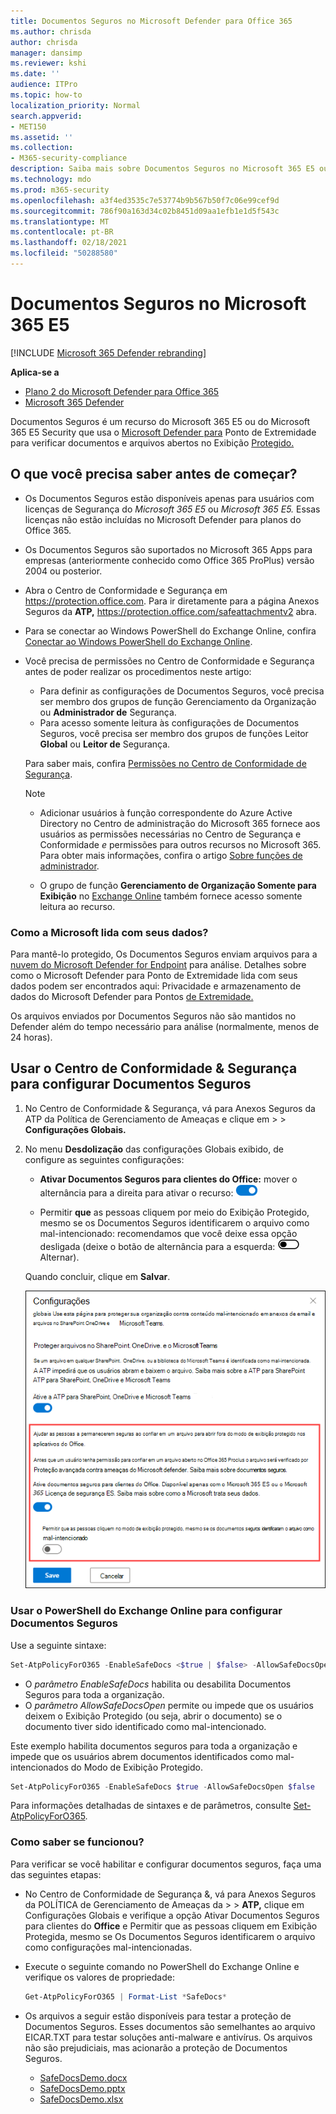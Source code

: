 ```yaml
---
title: Documentos Seguros no Microsoft Defender para Office 365
ms.author: chrisda
author: chrisda
manager: dansimp
ms.reviewer: kshi
ms.date: ''
audience: ITPro
ms.topic: how-to
localization_priority: Normal
search.appverid:
- MET150
ms.assetid: ''
ms.collection:
- M365-security-compliance
description: Saiba mais sobre Documentos Seguros no Microsoft 365 E5 ou no Microsoft 365 E5 Security.
ms.technology: mdo
ms.prod: m365-security
ms.openlocfilehash: a3f4ed3535c7e53774b9b567b50f7c06e99cef9d
ms.sourcegitcommit: 786f90a163d34c02b8451d09aa1efb1e1d5f543c
ms.translationtype: MT
ms.contentlocale: pt-BR
ms.lasthandoff: 02/18/2021
ms.locfileid: "50288580"
---
```

# <a name="safe-documents-in-microsoft-365-e5"></a>Documentos Seguros no Microsoft 365 E5

[!INCLUDE [Microsoft 365 Defender rebranding](../includes/microsoft-defender-for-office.md)]

**Aplica-se a**
- [Plano 2 do Microsoft Defender para Office 365](office-365-atp.md)
- [Microsoft 365 Defender](../mtp/microsoft-threat-protection.md)

Documentos Seguros é um recurso do Microsoft 365 E5 ou do Microsoft 365 E5 Security que usa o [Microsoft Defender para](https://docs.microsoft.com/windows/security/threat-protection/microsoft-defender-atp/microsoft-defender-advanced-threat-protection) Ponto de Extremidade para verificar documentos e arquivos abertos no Exibição [Protegido.](https://support.microsoft.com/office/d6f09ac7-e6b9-4495-8e43-2bbcdbcb6653)

## <a name="what-do-you-need-to-know-before-you-begin"></a>O que você precisa saber antes de começar?

- Os Documentos Seguros estão disponíveis apenas para usuários com licenças de Segurança do *Microsoft 365 E5* ou *Microsoft 365 E5.* Essas licenças não estão incluídas no Microsoft Defender para planos do Office 365.

- Os Documentos Seguros são suportados no Microsoft 365 Apps para empresas (anteriormente conhecido como Office 365 ProPlus) versão 2004 ou posterior.

- Abra o Centro de Conformidade e Segurança em <https://protection.office.com>. Para ir diretamente para a página Anexos Seguros da **ATP,** <https://protection.office.com/safeattachmentv2> abra.

- Para se conectar ao Windows PowerShell do Exchange Online, confira [Conectar ao Windows PowerShell do Exchange Online](https://docs.microsoft.com/powershell/exchange/connect-to-exchange-online-powershell).

- Você precisa de permissões no Centro de Conformidade e Segurança antes de poder realizar os procedimentos neste artigo:
  - Para definir as configurações de Documentos Seguros,  você precisa ser membro dos grupos de função Gerenciamento da Organização ou **Administrador de** Segurança.
  - Para acesso somente leitura às configurações de Documentos Seguros, você precisa ser membro dos grupos de funções Leitor **Global** ou **Leitor de** Segurança.

  Para saber mais, confira [Permissões no Centro de Conformidade de Segurança](permissions-in-the-security-and-compliance-center.md).

  > [!NOTE]
  >
  > - Adicionar usuários à função correspondente do Azure Active Directory no Centro de administração do Microsoft 365 fornece aos usuários as permissões necessárias no Centro de Segurança e Conformidade _e_ permissões para outros recursos no Microsoft 365. Para obter mais informações, confira o artigo [Sobre funções de administrador](../../admin/add-users/about-admin-roles.md).
  >
  > - O grupo de função **Gerenciamento de Organização Somente para Exibição** no [Exchange Online](https://docs.microsoft.com/Exchange/permissions-exo/permissions-exo#role-groups) também fornece acesso somente leitura ao recurso.

### <a name="how-does-microsoft-handle-your-data"></a>Como a Microsoft lida com seus dados?

Para mantê-lo protegido, Os Documentos Seguros enviam arquivos para a [nuvem do Microsoft Defender for Endpoint](https://docs.microsoft.com/windows/security/threat-protection/microsoft-defender-atp/microsoft-defender-advanced-threat-protection) para análise. Detalhes sobre como o Microsoft Defender para Ponto de Extremidade lida com seus dados podem ser encontrados aqui: Privacidade e armazenamento de dados do Microsoft Defender para Pontos [de Extremidade.](https://docs.microsoft.com/windows/security/threat-protection/microsoft-defender-atp/data-storage-privacy)

Os arquivos enviados por Documentos Seguros não são mantidos no Defender além do tempo necessário para análise (normalmente, menos de 24 horas).

## <a name="use-the-security--compliance-center-to-configure-safe-documents"></a>Usar o Centro de Conformidade & Segurança para configurar Documentos Seguros

1. No Centro de Conformidade & Segurança, vá para Anexos Seguros da  ATP da Política de Gerenciamento de Ameaças e clique em \>  \>  **Configurações Globais.**

2. No menu **Desdolização** das configurações Globais exibido, de configure as seguintes configurações:

   - **Ativar Documentos Seguros para clientes do Office:** mover o alternância para a direita para ativar o recurso: ![ Ativar/desativar. ](../../media/scc-toggle-on.png)

   - Permitir **que** as pessoas cliquem por meio do Exibição Protegido, mesmo se os Documentos Seguros identificarem o arquivo como mal-intencionado: recomendamos que você deixe essa opção desligada (deixe o botão de alternância para a esquerda: ![ ](../../media/scc-toggle-off.png) Alternar).

   Quando concluir, clique em **Salvar**.

   ![Configurações de Documentos Seguros após selecionar Configurações Globais na página Anexos Seguros.](../../media/safe-docs.png)

### <a name="use-exchange-online-powershell-to-configure-safe-documents"></a>Usar o PowerShell do Exchange Online para configurar Documentos Seguros

Use a seguinte sintaxe:

```powershell
Set-AtpPolicyForO365 -EnableSafeDocs <$true | $false> -AllowSafeDocsOpen <$true | $false>
```

- O _parâmetro EnableSafeDocs_ habilita ou desabilita Documentos Seguros para toda a organização.
- O _parâmetro AllowSafeDocsOpen_ permite ou impede que os usuários deixem o Exibição Protegido (ou seja, abrir o documento) se o documento tiver sido identificado como mal-intencionado.

Este exemplo habilita documentos seguros para toda a organização e impede que os usuários abrem documentos identificados como mal-intencionados do Modo de Exibição Protegido.

```powershell
Set-AtpPolicyForO365 -EnableSafeDocs $true -AllowSafeDocsOpen $false
```

Para informações detalhadas de sintaxes e de parâmetros, consulte [Set-AtpPolicyForO365](https://docs.microsoft.com/powershell/module/exchange/set-atppolicyforo365).

### <a name="how-do-i-know-this-worked"></a>Como saber se funcionou?

Para verificar se você habilitar e configurar documentos seguros, faça uma das seguintes etapas:

- No Centro de Conformidade de Segurança  &, vá para Anexos Seguros da POLÍTICA de Gerenciamento de Ameaças da \>  \> **ATP,**   clique em Configurações Globais e verifique a opção Ativar Documentos Seguros para clientes do **Office** e Permitir que as pessoas cliquem em Exibição Protegida, mesmo se Os Documentos Seguros identificarem o arquivo como configurações mal-intencionadas.

- Execute o seguinte comando no PowerShell do Exchange Online e verifique os valores de propriedade:

  ```powershell
  Get-AtpPolicyForO365 | Format-List *SafeDocs*
  ```

- Os arquivos a seguir estão disponíveis para testar a proteção de Documentos Seguros. Esses documentos são semelhantes ao arquivo EICAR.TXT para testar soluções anti-malware e antivírus. Os arquivos não são prejudiciais, mas acionarão a proteção de Documentos Seguros.

  - [SafeDocsDemo.docx](https://github.com/MicrosoftDocs/microsoft-365-docs/raw/public/microsoft-365/downloads/SafeDocsDemo.docx)
  - [SafeDocsDemo.pptx](https://github.com/MicrosoftDocs/microsoft-365-docs/raw/public/microsoft-365/downloads/SafeDocsDemo.pptx)
  - [SafeDocsDemo.xlsx](https://github.com/MicrosoftDocs/microsoft-365-docs/raw/public/microsoft-365/downloads/SafeDocsDemo.xlsx)
